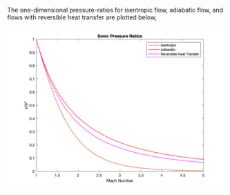 The one-dimensional pressure-ratios for isentropic flow, adiabatic flow, and flows with reversible heat transfer are plotted below, 
<p align="center"><img src="SonicPressureRatios.png" alt="drawing" width="500"/></p>
